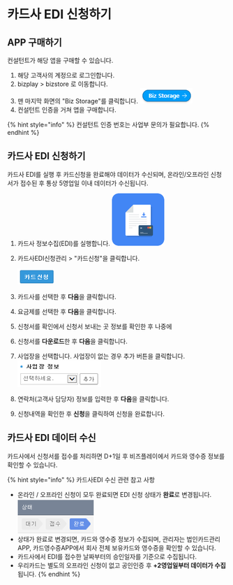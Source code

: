 # 카드사 EDI 신청하기

## APP 구매하기

컨설턴트가 해당 앱을 구매할 수 있습니다.

1. 해당 고객사의 계정으로 로그인합니다.
2. bizplay &gt; bizstore 로 이동합니다.
3. 맨 마지막 화면의 "Biz Storage"를 클릭합니다.  ![](../.gitbook/assets/iexplore_npfjbqsgjx.png)  
4. 컨설턴트 인증을 거쳐 앱을 구매합니다.   

{% hint style="info" %}
컨설턴트 인증 번호는 사업부 문의가 필요합니다.
{% endhint %}

## 카드사 EDI 신청하기

카드사 EDI를 실행 후 카드신청을 완료해야 데이터가 수신되며, 온라인/오프라인 신청서가 접수된 후 통상 5영업일 이내 데이터가 수신됩니다.

1. 카드사 정보수집\(EDI\)를 실행합니다.  ![](../.gitbook/assets/20161110_fd0a76e0-8798-4eb6-9c19-b992d61c380a.png) 
2. 카드사EDI신청관리 &gt; "카드신청"을 클릭합니다. 

   ![](../.gitbook/assets/iexplore_t1mjfn86xv.png) 

3. 카드사를 선택한 후 **다음**을 클릭합니다.
4. 요금제를 선택한 후 **다음**을 클릭합니다.
5. 신청서를 확인에서 신청서 보내는 곳 정보를 확인한 후 나중에 
6. 신청서를 **다운로드**한 후 **다음**을 클릭합니다.
7. 사업장을 선택합니다. 사업장이 없는 경우 추가 버튼을 클릭합니다.  ![](../.gitbook/assets/iexplore_dlmghaeomq.png) 
8. 연락처\(고객사 담당자\) 정보를 입력한 후 **다음**을 클릭합니다.
9. 신청내역을 확인한 후 **신청**을 클릭하여 신청을 완료합니다.

## 카드사 EDI 데이터 수신

카드사에서 신청서를 접수를 처리하면 D+1일 후 비즈플레이에서 카드와 영수증 정보를 확인할 수 있습니다.

{% hint style="info" %}
카드사EDI 수신 관련 참고 사항

* 온라인 / 오프라인 신청이 모두 완료되면 EDI 신청 상태가 **완료**로 변경됩니다.  ![](../.gitbook/assets/iexplore_f1rhjt5rqu.png)  
* 상태가 완료로 변경되면, 카드와 영수증 정보가 수집되며, 관리자는 법인카드관리APP, 카드영수증APP에서 회사 전체 보유카드와 영수증을 확인할 수 있습니다.
* 카드사에서 EDI를 접수한 날짜부터의 승인일자를 기준으로 수집됩니다.
* 우리카드는 별도의  오프라인 신청이 없고 공인인증 후 **+2영업일부터 데이터가 수집**됩니다. 
{% endhint %}

##      

## 



